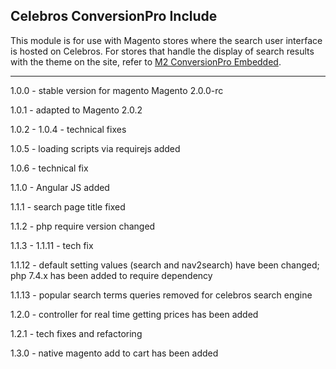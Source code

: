 ## Celebros ConversionPro Include

This module is for use with Magento stores where the search user interface is hosted on Celebros. For stores that handle the display of search results with the theme on the site, refer to [M2 ConversionPro Embedded](https://github.com/devbelvg/M2_ConversionPro_Embedded).

------------------------------

1.0.0 - stable version for magento Magento 2.0.0-rc

1.0.1 - adapted to Magento 2.0.2

1.0.2 - 1.0.4 - technical fixes

1.0.5 - loading scripts via requirejs added

1.0.6 - technical fix

1.1.0 - Angular JS added

1.1.1 - search page title fixed

1.1.2 - php require version changed

1.1.3 - 1.1.11 - tech fix

1.1.12 - default setting values (search and nav2search) have been changed; php 7.4.x has been added to require dependency

1.1.13 - popular search terms queries removed for celebros search engine

1.2.0 - controller for real time getting prices has been added

1.2.1 - tech fixes and refactoring

1.3.0 - native magento add to cart has been added

